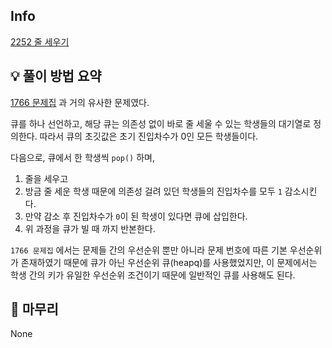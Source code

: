 ## Info
[2252 줄 세우기](https://www.acmicpc.net/problem/2252)

## 💡 풀이 방법 요약
[1766 문제집](https://www.acmicpc.net/problem/1766) 과 거의 유사한 문제였다.
    
큐를 하나 선언하고, 해당 큐는 의존성 없이 바로 줄 세울 수 있는 학생들의 대기열로 정의한다. 따라서 큐의 초깃값은 초기 진입차수가 0인 모든 학생들이다.  
  
다음으로, 큐에서 한 학생씩 `pop()` 하며,  
1. 줄을 세우고
2. 방금 줄 세운 학생 때문에 의존성 걸려 있던 학생들의 진입차수를 모두 `1` 감소시킨다.
3. 만약 감소 후 진입차수가 `0`이 된 학생이 있다면 큐에 삽입한다.
4. 위 과정을 큐가 빌 때 까지 반본한다.

`1766 문제집` 에서는 문제들 간의 우선순위 뿐만 아니라 문제 번호에 따른 기본 우선순위가 존재하였기 때문에 큐가 아닌 우선순위 큐(heapq)를 사용했었지만, 이 문제에서는 학생 간의 키가 유일한 우선순위 조건이기 때문에 일반적인 큐를 사용해도 된다.

## 🙂 마무리
None
